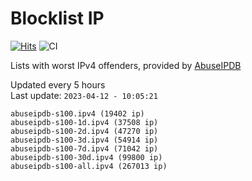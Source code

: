 # Blocklist IP

[![Hits](https://hits.seeyoufarm.com/api/count/incr/badge.svg?url=https%3A%2F%2Fgithub.com%2Fborestad%2Fblocklist-ip%2F&count_bg=%2379C83D&title_bg=%23555555&icon=&icon_color=%23E7E7E7&title=hits&edge_flat=false)](https://hits.seeyoufarm.com)  ![CI](https://img.shields.io/github/workflow/status/borestad/blocklist-ip/CI?style=flat-square)

Lists with worst IPv4 offenders, provided by [AbuseIPDB](https://www.abuseipdb.com/)

<!-- FOOTER-PLACEHOLDER -->
Updated every 5 hours<br>
Last update: `2023-04-12 - 10:05:21`
```
abuseipdb-s100.ipv4 (19402 ip)
abuseipdb-s100-1d.ipv4 (37508 ip)
abuseipdb-s100-2d.ipv4 (47270 ip)
abuseipdb-s100-3d.ipv4 (54914 ip)
abuseipdb-s100-7d.ipv4 (71042 ip)
abuseipdb-s100-30d.ipv4 (99800 ip)
abuseipdb-s100-all.ipv4 (267013 ip)
```
